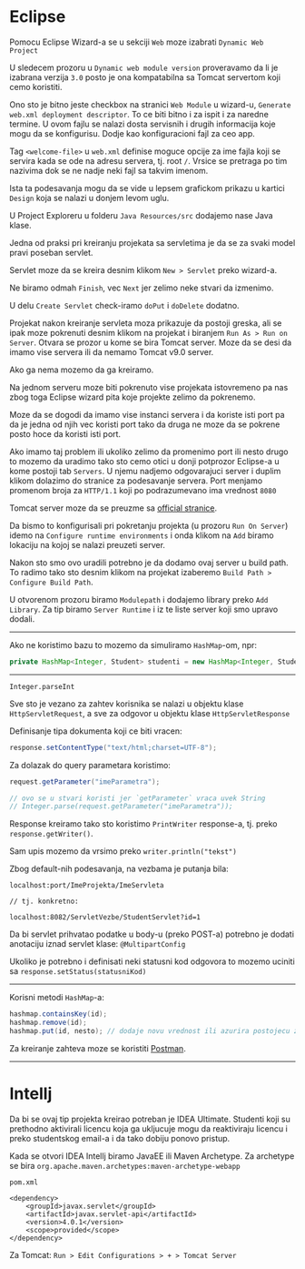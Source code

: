 # Eclipse

Pomocu Eclipse Wizard-a se u sekciji `Web` moze izabrati `Dynamic Web Project`

U sledecem prozoru u `Dynamic web module version` proveravamo da li je izabrana
verzija `3.0` posto je ona kompatabilna sa Tomcat servertom koji cemo koristiti.

Ono sto je bitno jeste checkbox na stranici `Web Module` u wizard-u,
`Generate web.xml deployment descriptor`. To ce biti bitno i za ispit i za
naredne termine. U ovom fajlu se nalazi dosta servisnih i drugih informacija
koje mogu da se konfigurisu. Dodje kao konfiguracioni fajl za ceo app.

Tag `<welcome-file>` u `web.xml` definise moguce opcije za ime fajla
koji se servira kada se ode na adresu servera, tj. root `/`. Vrsice se
pretraga po tim nazivima dok se ne nadje neki fajl sa takvim imenom.

Ista ta podesavanja mogu da se vide u lepsem grafickom prikazu u kartici
`Design` koja se nalazi u donjem levom uglu.


U Project Exploreru u folderu `Java Resources/src` dodajemo nase Java klase.


Jedna od praksi pri kreiranju projekata sa servletima je da se za svaki model
pravi poseban servlet.


Servlet moze da se kreira desnim klikom `New > Servlet` preko wizard-a.

Ne biramo odmah `Finish`, vec `Next` jer zelimo neke stvari da izmenimo.

U delu `Create Servlet` check-iramo `doPut` i `doDelete` dodatno.

Projekat nakon kreiranje servleta moza prikazuje da postoji greska, ali
se ipak moze pokrenuti desnim klikom na projekat i biranjem 
`Run As > Run on Server`. Otvara se prozor u kome se bira Tomcat server. 
Moze da se desi da imamo vise servera ili da nemamo Tomcat v9.0 server. 

Ako ga nema mozemo da ga kreiramo.

Na jednom serveru moze biti pokrenuto vise projekata istovremeno pa nas zbog
toga Eclipse wizard pita koje projekte zelimo da pokrenemo.

Moze da se dogodi da imamo vise instanci servera i da koriste isti port pa da je
jedna od njih vec koristi port tako da druga ne moze da se pokrene posto hoce
da koristi isti port.

Ako imamo taj problem ili ukoliko zelimo da promenimo port ili nesto drugo 
to mozemo da uradimo tako sto cemo otici u donji potprozor Eclipse-a u kome
postoji tab `Servers`. U njemu nadjemo odgovarajuci server i duplim klikom
dolazimo do stranice za podesavanje servera. Port menjamo promenom broja 
za `HTTP/1.1` koji po podrazumevano ima vrednost `8080`



Tomcat server moze da se preuzme sa [official stranice](https://tomcat.apache.org/download-90.cgi).


Da bismo to konfigurisali pri pokretanju projekta (u prozoru `Run On Server`)
idemo na `Configure runtime environments` i onda klikom na `Add` biramo
lokaciju na kojoj se nalazi preuzeti server.


Nakon sto smo ovo uradili potrebno je da dodamo ovaj server u build path.
To radimo tako sto desnim klikom na projekat izaberemo 
`Build Path > Configure Build Path`.

U otvorenom prozoru biramo `Modulepath` i dodajemo library preko `Add Library`.
Za tip biramo `Server Runtime` i iz te liste server koji smo upravo dodali.

---

Ako ne koristimo bazu to mozemo da simuliramo `HashMap`-om, npr:
```Java
private HashMap<Integer, Student> studenti = new HashMap<Integer, Student>();
```

---

`Integer.parseInt`

Sve sto je vezano za zahtev korisnika se nalazi u objektu klase `HttpServletRequest`,
a sve za odgovor u objektu klase `HttpServletResponse`

Definisanje tipa dokumenta koji ce biti vracen:
```Java
response.setContentType("text/html;charset=UTF-8");
```

Za dolazak do query parametara koristimo:
```Java
request.getParameter("imeParametra");

// ovo se u stvari koristi jer `getParameter` vraca uvek String
// Integer.parse(request.getParameter("imeParametra")); 
```


Response kreiramo tako sto koristimo `PrintWriter` response-a, tj.
preko `response.getWriter()`.

Sam upis mozemo da vrsimo preko `writer.println("tekst")`

Zbog default-nih podesavanja, na vezbama je putanja bila:
```
localhost:port/ImeProjekta/ImeServleta

// tj. konkretno:

localhost:8082/ServletVezbe/StudentServlet?id=1
```


Da bi servlet prihvatao podatke u body-u (preko POST-a) potrebno je
dodati anotaciju iznad servlet klase: `@MultipartConfig`


Ukoliko je potrebno i definisati neki statusni kod odgovora to mozemo
uciniti sa `response.setStatus(statusniKod)`

---

Korisni metodi `HashMap`-a:
```Java
hashmap.containsKey(id);
hashmap.remove(id);
hashmap.put(id, nesto); // dodaje novu vrednost ili azurira postojecu za dati id
```

Za kreiranje zahteva moze se koristiti [Postman](https://www.postman.com/downloads/).

---

# Intellj

Da bi se ovaj tip projekta kreirao potreban je IDEA Ultimate. Studenti koji su prethodno
aktivirali licencu koja ga ukljucuje mogu da reaktiviraju licencu i preko studentskog
email-a i da tako dobiju ponovo pristup.


Kada se otvori IDEA Intellj biramo JavaEE ili Maven Archetype. Za archetype se bira
`org.apache.maven.archetypes:maven-archetype-webapp`

`pom.xml`
```
<dependency>
    <groupId>javax.servlet</groupId>
    <artifactId>javax.servlet-api</artifactId>
    <version>4.0.1</version>
    <scope>provided</scope>
</dependency>
```

Za Tomcat:
`Run > Edit Configurations > + > Tomcat Server`
